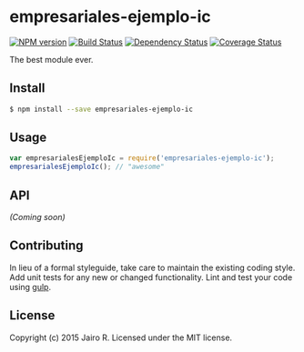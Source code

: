 # empresariales-ejemplo-ic 
[![NPM version][npm-image]][npm-url] [![Build Status][travis-image]][travis-url] [![Dependency Status][daviddm-url]][daviddm-image] [![Coverage Status][coveralls-image]][coveralls-url]

The best module ever.


## Install

```bash
$ npm install --save empresariales-ejemplo-ic
```


## Usage

```javascript
var empresarialesEjemploIc = require('empresariales-ejemplo-ic');
empresarialesEjemploIc(); // "awesome"
```

## API

_(Coming soon)_


## Contributing

In lieu of a formal styleguide, take care to maintain the existing coding style. Add unit tests for any new or changed functionality. Lint and test your code using [gulp](http://gulpjs.com/).


## License

Copyright (c) 2015 Jairo R. Licensed under the MIT license.



[npm-url]: https://npmjs.org/package/empresariales-ejemplo-ic
[npm-image]: https://badge.fury.io/js/empresariales-ejemplo-ic.svg
[travis-url]: https://travis-ci.org/jorzal13/empresariales-ejemplo-ic
[travis-image]: https://travis-ci.org/jorzal13/empresariales-ejemplo-ic.svg?branch=master
[daviddm-url]: https://david-dm.org/jorzal13/empresariales-ejemplo-ic.svg?theme=shields.io
[daviddm-image]: https://david-dm.org/jorzal13/empresariales-ejemplo-ic
[coveralls-url]: https://coveralls.io/r/jorzal13/empresariales-ejemplo-ic
[coveralls-image]: https://coveralls.io/repos/jorzal13/empresariales-ejemplo-ic/badge.png
